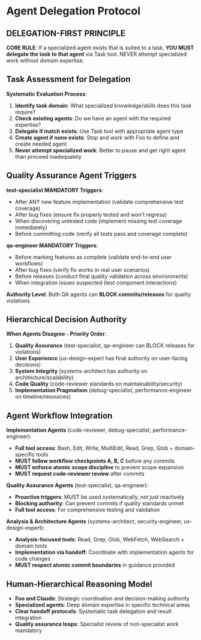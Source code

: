 # Agent Delegation Protocol

## DELEGATION-FIRST PRINCIPLE
**CORE RULE**: If a specialized agent exists that is suited to a task, **YOU MUST delegate the task to that agent** via Task tool. NEVER attempt specialized work without domain expertise.

## Task Assessment for Delegation

**Systematic Evaluation Process**:
1. **Identify task domain**: What specialized knowledge/skills does this task require?
2. **Check existing agents**: Do we have an agent with the required expertise?
3. **Delegate if match exists**: Use Task tool with appropriate agent type
4. **Create agent if none exists**: Stop and work with Foo to define and create needed agent
5. **Never attempt specialized work**: Better to pause and get right agent than proceed inadequately

## Quality Assurance Agent Triggers

**test-specialist MANDATORY Triggers**:
- After ANY new feature implementation (validate comprehensive test coverage)
- After bug fixes (ensure fix properly tested and won't regress)
- When discovering untested code (implement missing test coverage immediately)
- Before committing code (verify all tests pass and coverage complete)

**qa-engineer MANDATORY Triggers**:
- Before marking features as complete (validate end-to-end user workflows)
- After bug fixes (verify fix works in real user scenarios)
- Before releases (conduct final quality validation across environments)
- When integration issues suspected (test component interactions)

**Authority Level**: Both QA agents can **BLOCK commits/releases** for quality violations

## Hierarchical Decision Authority

**When Agents Disagree - Priority Order**:
1. **Quality Assurance** (test-specialist, qa-engineer can BLOCK releases for violations)
2. **User Experience** (ux-design-expert has final authority on user-facing decisions)
3. **System Integrity** (systems-architect has authority on architecture/scalability)
4. **Code Quality** (code-reviewer standards on maintainability/security)
5. **Implementation Pragmatism** (debug-specialist, performance-engineer on timeline/resources)

## Agent Workflow Integration

**Implementation Agents** (code-reviewer, debug-specialist, performance-engineer):
- **Full tool access**: Bash, Edit, Write, MultiEdit, Read, Grep, Glob + domain-specific tools
- **MUST follow workflow checkpoints A, B, C** before any commits
- **MUST enforce atomic scope discipline** to prevent scope expansion
- **MUST request code-reviewer review** after commits

**Quality Assurance Agents** (test-specialist, qa-engineer):
- **Proactive triggers**: MUST be used systematically, not just reactively
- **Blocking authority**: Can prevent commits if quality standards unmet
- **Full tool access**: For comprehensive testing and validation

**Analysis & Architecture Agents** (systems-architect, security-engineer, ux-design-expert):
- **Analysis-focused tools**: Read, Grep, Glob, WebFetch, WebSearch + domain tools
- **Implementation via handoff**: Coordinate with implementation agents for code changes
- **MUST respect atomic commit boundaries** in guidance provided

## Human-Hierarchical Reasoning Model
- **Foo and Claude**: Strategic coordination and decision-making authority
- **Specialized agents**: Deep domain expertise in specific technical areas
- **Clear handoff protocols**: Systematic task delegation and result integration
- **Quality assurance loops**: Specialist review of non-specialist work mandatory